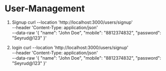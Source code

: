 # User-Management
1. Signup
curl --location 'http://localhost:3000/users/signup' \
--header 'Content-Type: application/json' \
--data-raw '{
  "name": "John Doe",
  "mobile": "8812374832",
  "password": "Seyrud@123"
}'

2. login
   curl --location 'http://localhost:3000/users/signup' \
--header 'Content-Type: application/json' \
--data-raw '{
  "name": "John Doe",
  "mobile": "8812374832",
  "password": "Seyrud@123"
}'
